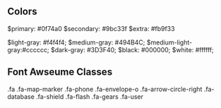 ## Colors
$primary: #0f74a0
$secondary: #9bc33f
$extra: #fb9f33

$light-gray: #f4f4f4;
$medium-gray: #494B4C;
$medium-light-gray:#cccccc;
$dark-gray: #3D3F40;
$black: #000000;
$white: #ffffff;

## Font Awseume Classes

.fa 
.fa-map-marker
.fa-phone
.fa-envelope-o
.fa-arrow-circle-right
.fa-database
.fa-shield
.fa-flash
.fa-gears
.fa-user
